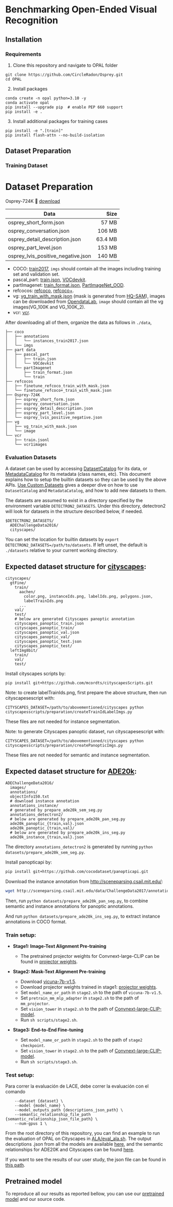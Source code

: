 # Benchmarking Open-Ended Visual Recognition

## Installation

### Requirements

1. Clone this repository and navigate to OPAL folder
```
git clone https://github.com/CircleRadon/Osprey.git
cd OPAL
```
2. Install packages
```
conda create -n opal python=3.10 -y
conda activate opal
pip install --upgrade pip  # enable PEP 660 support
pip install -e .
```
3. Install additional packages for training cases
```
pip install -e ".[train]"
pip install flash-attn --no-build-isolation
```

## Dataset Preparation

### Training Dataset

# Dataset Preparation

Osprey-724K 🤗 [download](https://huggingface.co/datasets/AntGroup-MI/Osprey-724K)

| Data | Size |
| --- | ---: |
| osprey_short_form.json | 57 MB |
| osprey_conversation.json |  106 MB |
| osprey_detail_description.json | 63.4 MB |
| osprey_part_level.json | 153 MB |
| osprey_lvis_positive_negative.json | 140 MB |


- COCO: [train2017](http://images.cocodataset.org/zips/train2017.zip), `imgs` should contain all the images including training set and validation set.
- pascal_part: [train.json](https://huggingface.co/datasets/sunshine-lwt/Osprey-TrainingData/resolve/main/pascalpart_train.json?download=true), [VOCdevkit](http://host.robots.ox.ac.uk/pascal/VOC/voc2010/VOCtrainval_03-May-2010.tar).
- partImagenet: [train_format.json](https://huggingface.co/datasets/sunshine-lwt/Osprey-TrainingData/resolve/main/partImagenet_train_format.json?download=true),
[PartImageNet_OOD](https://drive.google.com/file/d/19kA8-pAxssQI0GD5H8y8KESGaALwChtx/view?usp=sharing).
- refcocos: [refcoco](https://huggingface.co/datasets/sunshine-lwt/Osprey-TrainingData/resolve/main/finetune_refcoco_train_with_mask.json?download=true), [refcoco+](https://huggingface.co/datasets/sunshine-lwt/Osprey-TrainingData/resolve/main/finetune_refcoco%2B_train_with_mask.json?download=true).
- vg: [vg_train_with_mask.json](https://huggingface.co/datasets/sunshine-lwt/Osprey-TrainingData/resolve/main/vg_train_with_mask.json?download=true) (mask is generated from [HQ-SAM](https://github.com/SysCV/sam-hq)), images can be downloaded from [OpendataLab](https://opendatalab.com/OpenDataLab/Visual_Genome_Dataset_V1_dot_2), `image` should contain all the vg images(VG_100K and VG_100K_2).
- vcr: [vcr](https://visualcommonsense.com/download/).

After downloading all of them, organize the data as follows in `./data`,


```
├── coco
│   ├── annotations
│   │   └── instances_train2017.json
│   └── imgs
├── part data
│   ├── pascal_part
│   │   ├── train.json
│   │   └── VOCdevkit
│   └── partImagenet
│       ├── train_format.json
│       └── train
├── refcocos
│   ├── finetune_refcoco_train_with_mask.json
│   └── finetune_refcoco+_train_with_mask.json
├── Osprey-724K
│   ├── osprey_short_form.json
│   ├── osprey_conversation.json
│   ├── osprey_detail_description.json
│   ├── osprey_part_level.json
│   └── osprey_lvis_positive_negative.json
├── vg
│   ├── vg_train_with_mask.json
│   └── image
└── vcr
    ├── train.jsonl
    └── vcr1images
```

### Evaluation Datasets
A dataset can be used by accessing [DatasetCatalog](https://detectron2.readthedocs.io/modules/data.html#detectron2.data.DatasetCatalog)
for its data, or [MetadataCatalog](https://detectron2.readthedocs.io/modules/data.html#detectron2.data.MetadataCatalog) for its metadata (class names, etc).
This document explains how to setup the builtin datasets so they can be used by the above APIs.
[Use Custom Datasets](https://detectron2.readthedocs.io/tutorials/datasets.html) gives a deeper dive on how to use `DatasetCatalog` and `MetadataCatalog`,
and how to add new datasets to them.

The datasets are assumed to exist in a directory specified by the environment variable
`DETECTRON2_DATASETS`.
Under this directory, detectron2 will look for datasets in the structure described below, if needed.
```
$DETECTRON2_DATASETS/
  ADEChallengeData2016/
  cityscapes/
```

You can set the location for builtin datasets by `export DETECTRON2_DATASETS=/path/to/datasets`.
If left unset, the default is `./datasets` relative to your current working directory.

## Expected dataset structure for [cityscapes](https://www.cityscapes-dataset.com/downloads/):
```
cityscapes/
  gtFine/
    train/
      aachen/
        color.png, instanceIds.png, labelIds.png, polygons.json,
        labelTrainIds.png
      ...
    val/
    test/
    # below are generated Cityscapes panoptic annotation
    cityscapes_panoptic_train.json
    cityscapes_panoptic_train/
    cityscapes_panoptic_val.json
    cityscapes_panoptic_val/
    cityscapes_panoptic_test.json
    cityscapes_panoptic_test/
  leftImg8bit/
    train/
    val/
    test/
```
Install cityscapes scripts by:
```
pip install git+https://github.com/mcordts/cityscapesScripts.git
```

Note: to create labelTrainIds.png, first prepare the above structure, then run cityscapesescript with:
```
CITYSCAPES_DATASET=/path/to/abovementioned/cityscapes python cityscapesscripts/preparation/createTrainIdLabelImgs.py
```
These files are not needed for instance segmentation.

Note: to generate Cityscapes panoptic dataset, run cityscapesescript with:
```
CITYSCAPES_DATASET=/path/to/abovementioned/cityscapes python cityscapesscripts/preparation/createPanopticImgs.py
```
These files are not needed for semantic and instance segmentation.


## Expected dataset structure for [ADE20k](http://sceneparsing.csail.mit.edu/):
```
ADEChallengeData2016/
  images/
  annotations/
  objectInfo150.txt
  # download instance annotation
  annotations_instance/
  # generated by prepare_ade20k_sem_seg.py
  annotations_detectron2/
  # below are generated by prepare_ade20k_pan_seg.py
  ade20k_panoptic_{train,val}.json
  ade20k_panoptic_{train,val}/
  # below are generated by prepare_ade20k_ins_seg.py
  ade20k_instance_{train,val}.json
```

The directory `annotations_detectron2` is generated by running `python datasets/prepare_ade20k_sem_seg.py`.

Install panopticapi by:
```bash
pip install git+https://github.com/cocodataset/panopticapi.git
```

Download the instance annotation from http://sceneparsing.csail.mit.edu/:
```bash
wget http://sceneparsing.csail.mit.edu/data/ChallengeData2017/annotations_instance.tar
```

Then, run `python datasets/prepare_ade20k_pan_seg.py`, to combine semantic and instance annotations for panoptic annotations.

And run `python datasets/prepare_ade20k_ins_seg.py`, to extract instance annotations in COCO format.

### Train setup:

- **Stage1: Image-Text Alignment Pre-training**
  - The pretrained projector weights for Convnext-large-CLIP can be found in [projector weights](https://huggingface.co/sunshine-lwt/osprey-v1.0-mlp2x-512px-convnext-pretrain-vicuna-7b-v1.5/tree/main).

- **Stage2: Mask-Text Alignment Pre-training**
  - Download [vicuna-7b-v1.5](https://huggingface.co/lmsys/vicuna-7b-v1.5/tree/main).
  - Download projector weights trained in stage1: [projector weights](https://huggingface.co/sunshine-lwt/osprey-v1.0-mlp2x-512px-convnext-pretrain-vicuna-7b-v1.5/tree/main).
  - Set `model_name_or_path` in `stage2.sh` to the path of `vicuna-7b-v1.5`.
  - Set `pretrain_mm_mlp_adapter` in `stage2.sh` to the path of `mm_projector`.
  - Set `vision_tower` in `stage2.sh` to the path of [Convnext-large-CLIP-model](https://huggingface.co/laion/CLIP-convnext_large_d_320.laion2B-s29B-b131K-ft-soup/blob/main/open_clip_pytorch_model.bin).
  - Run `sh scripts/stage2.sh`.

- **Stage3: End-to-End Fine-tuning**

  - Set `model_name_or_path` in `stage2.sh` to the path of `stage2 checkpoint`.
  - Set `vision_tower` in `stage2.sh` to the path of [Convnext-large-CLIP-model](https://huggingface.co/laion/CLIP-convnext_large_d_320.laion2B-s29B-b131K-ft-soup/blob/main/open_clip_pytorch_model.bin).
  - Run `sh scripts/stage3.sh`.

### Test setup:

Para correr la evaluación de LACE, debe correr la evaluación con el comando 

```CUDA_VISIBLE_DEVICES=0 python -m ALA.eval_open_vocab_seg_full_metric_set \
    --dataset {dataset} \
    --model {model_name} \
    --model_outputs_path {descriptions_json_path} \
    --semantic_relationship_file_path {semantic_relationship_json_file_path} \
    --num-gpus 1 \
```
From the root directory of this repository, you can find an example to run the evaluation of OPAL on Cityscapes in [ALA/eval_ala.sh](https://github.com/BCV-Uniandes/open-ended_visual_recognition_benchmark/blob/main/ALA/eval_ala.sh). The output descriptions .json from all the models are available [here](https://github.com/BCV-Uniandes/open-ended_visual_recognition_benchmark/tree/main/outputs), and the semantic relationships for ADE20K and Cityscapes can be found [here](https://github.com/BCV-Uniandes/open-ended_visual_recognition_benchmark/tree/main/ALA/semantic_relationships).

If you want to see the results of our user study, the json file can be found in [this path](https://github.com/BCV-Uniandes/open-ended_visual_recognition_benchmark/tree/main/user_study_results).

## Pretrained model

To reproduce all our results as reported bellow, you can use our [pretrained model](https://drive.google.com/drive/folders/14_X53LXUkznjrdGtPZgKtE-k1BtmbrN8?usp=share_link) and our source code.
